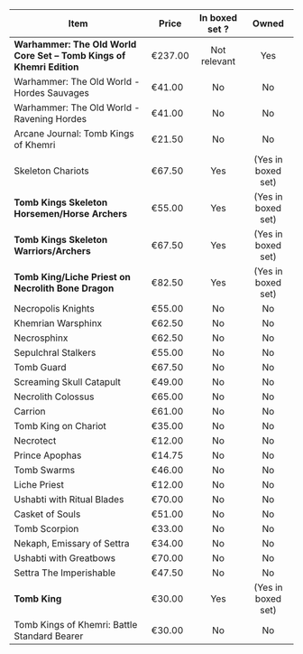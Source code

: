 | Item | Price | In boxed set ? | Owned |
| --- | --- | :-: | :-: |
| **Warhammer: The Old World Core Set – Tomb Kings of Khemri Edition** | €237.00 | Not relevant |Yes |
| Warhammer: The Old World - Hordes Sauvages |  €41.00 | No | No |
| Warhammer: The Old World - Ravening Hordes | €41.00 | No | No |
| Arcane Journal: Tomb Kings of Khemri | €21.50 | No | No |
| Skeleton Chariots | €67.50 | Yes | (Yes in boxed set) | No | No |
| **Tomb Kings Skeleton Horsemen/Horse Archers** | €55.00 | Yes | (Yes in boxed set) |
| **Tomb Kings Skeleton Warriors/Archers** | €67.50 | Yes | (Yes in boxed set) |
| **Tomb King/Liche Priest on Necrolith Bone Dragon** | €82.50 | Yes | (Yes in boxed set) |
| Necropolis Knights | €55.00 | No | No |
| Khemrian Warsphinx | €62.50 | No | No |
| Necrosphinx | €62.50 | No | No |
| Sepulchral Stalkers | €55.00 | No | No |
| Tomb Guard | €67.50 | No | No |
| Screaming Skull Catapult | €49.00 | No | No |
| Necrolith Colossus | €65.00 | No | No |
| Carrion | €61.00 | No | No |
| Tomb King on Chariot | €35.00 | No | No |
| Necrotect | €12.00 | No | No |
| Prince Apophas | €14.75 | No | No |
| Tomb Swarms | €46.00 | No | No |
| Liche Priest | €12.00 | No | No |
| Ushabti with Ritual Blades | €70.00 | No | No |
| Casket of Souls | €51.00 | No | No |
| Tomb Scorpion | €33.00 | No | No |
| Nekaph, Emissary of Settra | €34.00 | No | No |
| Ushabti with Greatbows | €70.00 | No | No |
| Settra The Imperishable | €47.50 | No | No |
| **Tomb King** | €30.00 | Yes | (Yes in boxed set) |
| Tomb Kings of Khemri: Battle Standard Bearer | €30.00 |  No | No |
